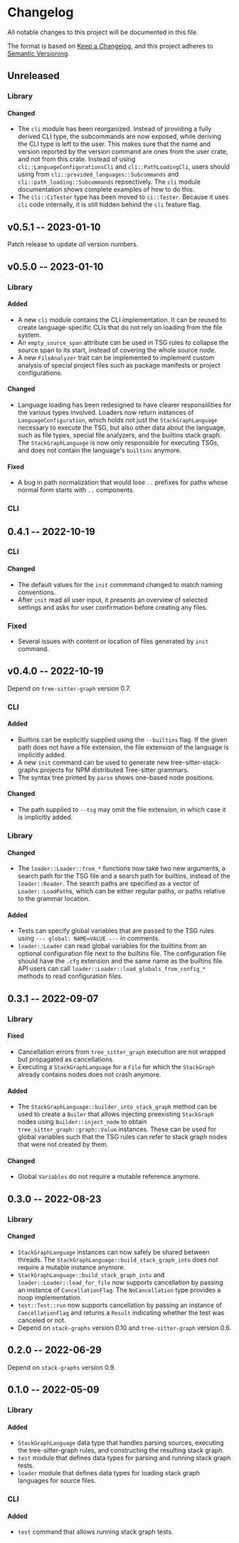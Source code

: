 # Changelog

All notable changes to this project will be documented in this file.

The format is based on [Keep a Changelog](https://keepachangelog.com/en/1.0.0/),
and this project adheres to [Semantic Versioning](https://semver.org/spec/v2.0.0.html).

## Unreleased

### Library

#### Changed

- The `cli` module has been reorganized. Instead of providing a fully derived CLI type, the subcommands are now exposed, while deriving the CLI type is left to the user. This makes sure that the name and version reported by the version command are ones from the user crate, and not from this crate. Instead of using `cli::LanguageConfigurationsCli` and `cli::PathLoadingCli`, users should using from `cli::provided_languages::Subcommands` and `cli::path_loading::Subcommands` repsectively. The `cli` module documentation shows complete examples of how to do this.
- The `cli::CiTester` type has been moved to `ci::Tester`. Because it uses `cli` code internally, it is still hidden behind the `cli` feature flag.

## v0.5.1 -- 2023-01-10

Patch release to update *all* version numbers.

## v0.5.0 -- 2023-01-10

### Library

#### Added

- A new `cli` module contains the CLI implementation. It can be reused to create language-specific CLIs that do not rely on loading from the file system.
- An `empty_source_span` attribute can be used in TSG rules to collapse the source span to its start, instead of covering the whole source node.
- A new `FileAnalyzer` trait can be implemented to implement custom analysis of special project files such as package manifests or project configurations.

#### Changed

- Language loading has been redesigned to have clearer responsiilities for the various types involved. Loaders now return instances of `LanguageConfiguration`, which holds not just the `StackGraphLanguage` necessary to execute the TSG, but also other data about the language, such as file types, special file analyzers, and the builtins stack graph. The `StackGraphLanguage` is now only responsible for executing TSGs, and does not contain the language's `builtins` anymore.

#### Fixed

- A bug in path normalization that would lose `..` prefixes for paths whose normal form starts with `..` components.

### CLI

## 0.4.1 -- 2022-10-19

### CLI

#### Changed

- The default values for the `init` commmand changed to match naming conventions.
- After `init` read all user input, it presents an overview of selected settings and asks for user confirmation before creating any files.

### Fixed

- Several issues with content or location of files generated by `init` command.

## v0.4.0 -- 2022-10-19

Depend on `tree-sitter-graph` version 0.7.

### CLI

#### Added

- Builtins can be explicitly supplied using the `--builtins` flag. If the given path does not have a file extension, the file extension of the language is implicitly added.
- A new `init` command can be used to generate new tree-sitter-stack-graphs projects for NPM distributed Tree-sitter grammars.
- The syntax tree printed by `parse` shows one-based node positions.

#### Changed

- The path supplied to `--tsg` may omit the file extension, in which case it is implicitly added.

### Library

#### Changed

- The `loader::Loader::from_*` functions now take two new arguments, a search path for the TSG file and a search path for builtins, instead of the `loader::Reader`. The search paths are specified as a vector of `Loader::LoadPath`s, which can be either regular paths, or paths relative to the grammar location.

#### Added

- Tests can specify global variables that are passed to the TSG rules using `--- global: NAME=VALUE ---` in comments.
- `loader::Loader` can read global variables for the builtins from an optional configuration file next to the builtins file. The configuration file should have the `.cfg` extension and the same name as the builtins file. API users can call `loader::Loader::load_globals_from_config_*` methods to read configuration files.

## 0.3.1 -- 2022-09-07

### Library

#### Fixed

- Cancellation errors from `tree_sitter_graph` execution are not wrapped
  but propagated as cancellations.
- Executing a `StackGraphLanguage` for a `File` for which the `StackGraph`
  already contains nodes does not crash anymore.

#### Added

- The `StackGraphLanguage::builder_into_stack_graph` method can be used to
  create a `Builer` that allows injecting preexisting `StackGraph` nodes
  using `Builder::inject_node` to obtain `tree_sitter_graph::graph::Value`
  instances. These can be used for global variables such that the TSG
  rules can refer to stack graph nodes that were not created by them.

#### Changed

- Global `Variables` do not require a mutable reference anymore.

## 0.3.0 -- 2022-08-23

### Library

#### Changed

- `StackGraphLanguage` instances can now safely be shared between
  threads. The `StackGraphLanguage::build_stack_graph_into` does not
  require a mutable instance anymore.
- `StackGraphLanguage::build_stack_graph_into` and
  `loader::Loader::load_for_file` now supports cancellation by passing
  an instance of `CancellationFlag`. The `NoCancellation` type provides
  a noop implementation.
- `test::Test::run` now supports cancellation by passing an instance of
  `CancellationFlag` and returns a `Result` indicating whether the test
  was canceled or not.
- Depend on `stack-graphs` version 0.10 and `tree-sitter-graph` version 0.6.

## 0.2.0 -- 2022-06-29

Depend on `stack-graphs` version 0.9.

## 0.1.0 -- 2022-05-09

### Library

#### Added

- `StackGraphLanguage` data type that handles parsing sources, executing
  the tree-sitter-graph rules, and constructing the resulting stack graph.
- `test` module that defines data types for parsing and running stack
  graph tests.
- `loader` module that defines data types for loading stack graph
  languages for source files.

### CLI

#### Added

- `test` command that allows running stack graph tests.
